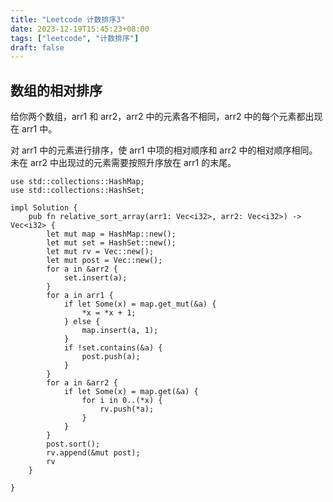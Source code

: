 ```yaml
---
title: "Leetcode 计数排序3"
date: 2023-12-19T15:45:23+08:00
tags: ["leetcode", "计数排序"]
draft: false
---
```


## 数组的相对排序

给你两个数组，arr1 和 arr2，arr2 中的元素各不相同，arr2 中的每个元素都出现在 arr1 中。

对 arr1 中的元素进行排序，使 arr1 中项的相对顺序和 arr2 中的相对顺序相同。未在 arr2 中出现过的元素需要按照升序放在 arr1 的末尾。

```
use std::collections::HashMap;
use std::collections::HashSet;

impl Solution {
    pub fn relative_sort_array(arr1: Vec<i32>, arr2: Vec<i32>) -> Vec<i32> {
        let mut map = HashMap::new();
        let mut set = HashSet::new();
        let mut rv = Vec::new();
        let mut post = Vec::new();
        for a in &arr2 {
            set.insert(a);
        }
        for a in arr1 {
            if let Some(x) = map.get_mut(&a) {
                *x = *x + 1;
            } else {
                map.insert(a, 1);
            }
            if !set.contains(&a) {
                post.push(a);
            }
        }
        for a in &arr2 {
            if let Some(x) = map.get(&a) {
                for i in 0..(*x) {
                    rv.push(*a);
                }
            }
        }
        post.sort();
        rv.append(&mut post);
        rv
    }

}
```